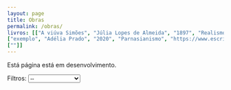 ```yaml
---
layout: page
title: Obras
permalink: /obras/
livros: [["A viúva Simões", "Júlia Lopes de Almeida", "1897", "Realismo", "https://images-na.ssl-images-amazon.com/images/I/41LokrPE6jL._SX311_BO1,204,203,200_.jpg"],
["exemplo", "Adélia Prado", "2020", "Parnasianismo", "https://www.escritas.org/autores/adelia-prado.jpg"],
[""]]
---
```


Está página está em desenvolvimento.

<script>
var obras = [];
{% for livro in page.livros %}
obras[{{ forloop.index0 }}] = {titulo:"{{ livros[0] }}", autora:"{{ livros[1] }}", ano:"{{ livros[2] }}", escola:"{{ livros[3] }}", imagem:"{{ livros[4] }}"}
{% endfor %}
// obras[0] = {titulo:"abcde", ano:1879, autora:"linda", escola:"Realismo"};
// obras[1] = {titulo:"gfsdgfds", ano:1902, autora:"ana", escola:"Parnasianismo"};
// obras[2] = {titulo:"dfdavc", ano:1899, autora:"martha", escola:"Realismo"};
// obras[3] = {titulo:"fdvrgf", ano:1876, autora:"claudia", escola:"Realismo"};
// obras[4] = {titulo:"fdsavre", ano:1879, autora:"janaina", escola:"Pré-Modernismo"};
// obras[5] = {titulo:"htwfg", ano:1900, autora:"claudia", escola:"Realismo"};

function escolaLit() {
  var escolaOptions = document.getElementById("filtros");
  var escola = escolaOptions.options[escolaOptions.selectedIndex].text;
  document.getElementById("demo").innerHTML = "";
  
  for (i in obras)
  {
  	//document.getElementById("demo").innerHTML += "<br>" + obras[i].escola + " // " + escola;
  	if(escola != "--" && obras[i].escola != escola) continue;
    document.getElementById("demo").innerHTML += 
    '<div class="bookpreview">'+
	'<div class="row">'+
    '<div class="columncapatwo"><img src=https://images-na.ssl-images-amazon.com/images/I/31aX81I6vnL._SX351_BO1,204,203,200_.jpg> </div>'+
    '<div class="columntwo">'+
    '<h1 style="font-weight:900">' + obras[i].titulo + '</h1>' +
    '<h3 style="color:#505050"><i><b>' + obras[i].autora + '</b> - ' + obras[i].ano + '</i></h3>' +
    '<button>Confira Obra</button>'+
    '</div></div></div>';
    // obras[i].titulo + ", de " + obras[i].autora + ".<br>";
  }
}
</script>
<form>
Filtros:
<select id="filtros" onchange="escolaLit()">
  <option>--</option>
  <option>Realismo</option>
  <option>Parnasianismo</option>
  <option>Pré-Modernismo</option>
</select>
</form>
<p id="demo"></p>

